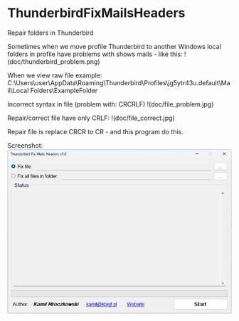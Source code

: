 # ThunderbirdFixMailsHeaders
Repair folders in Thunderbird

Sometimes when we move profile Thunderbird to another Windows local folders in profile have problems with shows mails - like this:
!(doc/thunderbird_problem.png)

When we view raw file example: C:\Users\user\AppData\Roaming\Thunderbird\Profiles\jg5ytr43u.default\Mail\Local Folders\ExampleFolder

Incorrect syntax in file (problem with: CRCRLF)
!(doc/file_problem.jpg)

Repair/correct file have only CRLF:
!(doc/file_correct.jpg)

Repair file is replace CRCR to CR - and this program do this.

Screenshot:
![Screenshot](/doc/screenshot.jpg)
